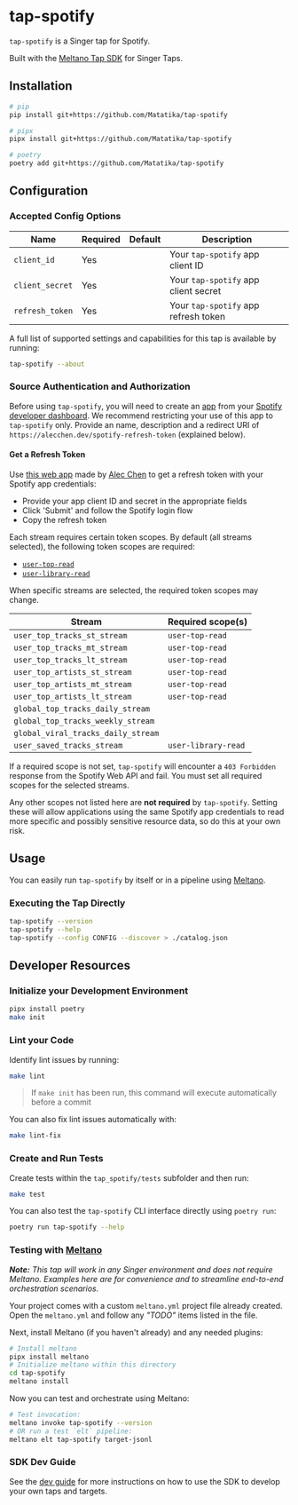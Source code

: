 # tap-spotify

`tap-spotify` is a Singer tap for Spotify.

Built with the [Meltano Tap SDK](https://sdk.meltano.com) for Singer Taps.

## Installation

```bash
# pip
pip install git+https://github.com/Matatika/tap-spotify

# pipx
pipx install git+https://github.com/Matatika/tap-spotify

# poetry
poetry add git+https://github.com/Matatika/tap-spotify
```

## Configuration

### Accepted Config Options

Name | Required | Default | Description
--- | --- | --- | ---
`client_id` | Yes |  | Your `tap-spotify` app client ID
`client_secret` | Yes | | Your `tap-spotify` app client secret
`refresh_token` | Yes | | Your `tap-spotify` app refresh token

A full list of supported settings and capabilities for this
tap is available by running:

```bash
tap-spotify --about
```

### Source Authentication and Authorization

Before using `tap-spotify`, you will need to create an [app](https://developer.spotify.com/documentation/web-api/concepts/apps) from your [Spotify developer dashboard](https://developer.spotify.com/dashboard). We recommend restricting your use of this app to `tap-spotify` only. Provide an name, description and a redirect URI of `https://alecchen.dev/spotify-refresh-token` (explained below).

#### Get a Refresh Token
Use [this web app](https://alecchen.dev/spotify-refresh-token?scope=user-top-read&scope=user-library-read) made by [Alec Chen](https://alecchen.dev/) to get a refresh token with your Spotify app credentials:
- Provide your app client ID and secret in the appropriate fields
- Click 'Submit' and follow the Spotify login flow
- Copy the refresh token

Each stream requires certain token scopes. By default (all streams selected), the following token scopes are required:
- [`user-top-read`](https://developer.spotify.com/documentation/web-api/concepts/scopes#user-top-read)
- [`user-library-read`](https://developer.spotify.com/documentation/web-api/concepts/scopes#user-library-read)

When specific streams are selected, the required token scopes may change.

Stream | Required scope(s)
--- | ---
`user_top_tracks_st_stream` | `user-top-read`
`user_top_tracks_mt_stream` | `user-top-read`
`user_top_tracks_lt_stream` | `user-top-read`
`user_top_artists_st_stream` | `user-top-read`
`user_top_artists_mt_stream` | `user-top-read`
`user_top_artists_lt_stream` | `user-top-read`
`global_top_tracks_daily_stream` |
`global_top_tracks_weekly_stream` |
`global_viral_tracks_daily_stream` |
`user_saved_tracks_stream` | `user-library-read`

If a required scope is not set, `tap-spotify` will encounter a `403 Forbidden` response from the Spotify Web API and fail. You must set all required scopes for the selected streams.

Any other scopes not listed here are **not required** by `tap-spotify`. Setting these will allow applications using the same Spotify app credentials to read more specific and possibly sensitive resource data, so do this at your own risk.

## Usage

You can easily run `tap-spotify` by itself or in a pipeline using [Meltano](https://meltano.com/).

### Executing the Tap Directly

```bash
tap-spotify --version
tap-spotify --help
tap-spotify --config CONFIG --discover > ./catalog.json
```

## Developer Resources

### Initialize your Development Environment

```bash
pipx install poetry
make init
```

### Lint your Code

Identify lint issues by running:

```bash
make lint
```

> If `make init` has been run, this command will execute automatically before a commit

You can also fix lint issues automatically with:

```bash
make lint-fix
```

### Create and Run Tests

Create tests within the `tap_spotify/tests` subfolder and
  then run:

```bash
make test
```

You can also test the `tap-spotify` CLI interface directly using `poetry run`:

```bash
poetry run tap-spotify --help
```

### Testing with [Meltano](https://www.meltano.com)

_**Note:** This tap will work in any Singer environment and does not require Meltano.
Examples here are for convenience and to streamline end-to-end orchestration scenarios._

Your project comes with a custom `meltano.yml` project file already created. Open the `meltano.yml` and follow any _"TODO"_ items listed in
the file.

Next, install Meltano (if you haven't already) and any needed plugins:

```bash
# Install meltano
pipx install meltano
# Initialize meltano within this directory
cd tap-spotify
meltano install
```

Now you can test and orchestrate using Meltano:

```bash
# Test invocation:
meltano invoke tap-spotify --version
# OR run a test `elt` pipeline:
meltano elt tap-spotify target-jsonl
```

### SDK Dev Guide

See the [dev guide](https://sdk.meltano.com/en/latest/dev_guide.html) for more instructions on how to use the SDK to
develop your own taps and targets.
